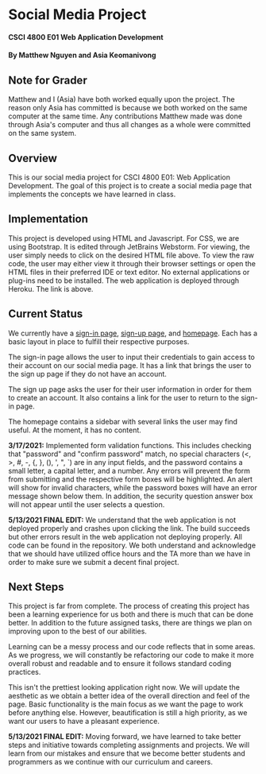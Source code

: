 # Social Media Project
#### CSCI 4800 E01 Web Application Development
#### By Matthew Nguyen and Asia Keomanivong

## Note for Grader

Matthew and I (Asia) have both worked equally upon the project. The reason only Asia has committed is because we both worked on the same computer at the same time. Any contributions Matthew made was done through Asia's computer and thus all changes as a whole were committed on the same system.

## Overview
This is our social media project for CSCI 4800 E01: Web Application Development. The goal of this project is to create a social media page that implements the concepts we have learned in class.

## Implementation
This project is developed using HTML and Javascript. For CSS, we are using Bootstrap. It is edited through JetBrains Webstorm. For viewing, the user simply needs to click on the desired HTML file above. To view the raw code, the user may either view it through their browser settings or open the HTML files in their preferred IDE or text editor. No external applications or plug-ins need to be installed. The web application is deployed through Heroku. The link is above.

## Current Status
We currently have a [sign-in page](signin.html), [sign-up page](signup.html), and [homepage](homepage.html). Each has a basic layout in place to fulfill their respective purposes.

The sign-in page allows the user to input their credentials to gain access to their account on our social media page. It has a link that brings the user to the sign up page if they do not have an account.

The sign up page asks the user for their user information in order for them to create an account. It also contains a link for the user to return to the sign-in page.

The homepage contains a sidebar with several links the user may find useful. At the moment, it has no content. <br/>

__3/17/2021:__ Implemented form validation functions. This includes checking that "password" and "confirm password" match, no special characters (<, >, #, -, {, }, (), ', ", \`) are in any input fields, and the password contains a small letter, a capital letter, and a number. Any errors will prevent the form from submitting and the respective form boxes will be highlighted. An alert will show for invalid characters, while the password boxes will have an error message shown below them. In addition, the security question answer box will not appear until the user selects a question.

__5/13/2021 FINAL EDIT:__ We understand that the web application is not deployed properly and crashes upon clicking the link. The build succeeds but other errors result in the web application not deploying properly. All code can be found in the repository. We both understand and acknowledge that we should have utilized office hours and the TA more than we have in order to make sure we submit a decent final project.



## Next Steps

This project is far from complete. The process of creating this project has been a learning experience for us both and there is much that can be done better. In addition to the future assigned tasks, there are things we plan on improving upon to the best of our abilities.

Learning can be a messy process and our code reflects that in some areas. As we progress, we will constantly be refactoring our code to make it more overall robust and readable and to ensure it follows standard coding practices.

This isn't the prettiest looking application right now. We will update the aesthetic as we obtain a better idea of the overall direction and feel of the page. Basic functionality is the main focus as we want the page to work before anything else. However, beautification is still a high priority, as we want our users to have a pleasant experience.

__5/13/2021 FINAL EDIT:__ Moving forward, we have learned to take better steps and initiative towards completing assignments and projects. We will learn from our mistakes and ensure that we become better students and programmers as we continue with our curriculum and careers.
